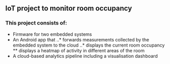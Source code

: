 ## IoT project to monitor room occupancy

### This project consists of:
* Firmware for two embedded systems
* An Android app that
..* forwards measurements collected by the embedded system to the cloud
..* displays the current room occupancy
** displays a heatmap of activity in different areas of the room
* A cloud-based analytics pipeline including a visualisation dashboard

